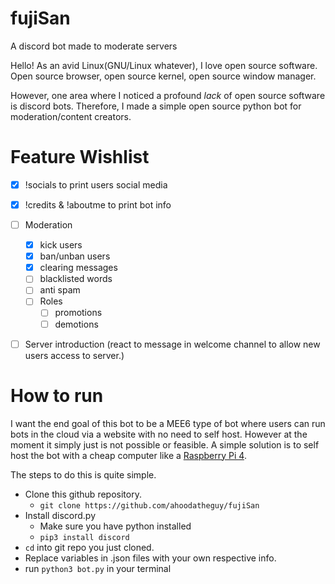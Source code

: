 # fujiSan
A discord bot made to moderate servers

Hello! As an avid Linux(GNU/Linux whatever), I love open source software. Open source browser, open source kernel, open source window manager.

However, one area where I noticed a profound *lack* of open source software is discord bots. Therefore, I made a simple open source python bot for moderation/content creators.

# Feature Wishlist
- [x] !socials to print users social media
- [x] !credits & !aboutme to print bot info
- [ ] Moderation
  - [x] kick users
  - [x] ban/unban users
  - [x] clearing messages
  - [ ] blacklisted words
  - [ ] anti spam
  - [ ] Roles
    - [ ] promotions
    - [ ] demotions
- [ ] Server introduction (react to message in welcome channel to allow new users access to server.)



# How to run
I want the end goal of this bot to be a MEE6 type of bot where users can run bots in the cloud via a website with no need to self host. However at the moment it simply just is not possible or feasible. A simple solution is to self host the bot with a cheap computer like a [Raspberry Pi 4](https://www.raspberrypi.org/products/raspberry-pi-4-model-b/).

The steps to do this is quite simple.

- Clone this github repository.
  - `git clone https://github.com/ahoodatheguy/fujiSan`
- Install discord.py
  - Make sure you have python installed
  - `pip3 install discord`
- `cd` into git repo you just cloned.
- Replace variables in .json files with your own respective info.
-  run `python3 bot.py` in your terminal
